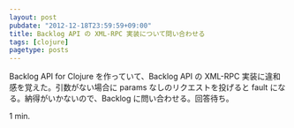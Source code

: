 ```yaml
---
layout: post
pubdate: "2012-12-18T23:59:59+09:00"
title: Backlog API の XML-RPC 実装について問い合わせる
tags: [clojure]
pagetype: posts
---
```

Backlog API for Clojure を作っていて、Backlog API の XML-RPC 実装に違和感を覚えた。引数がない場合に params なしのリクエストを投げると fault になる。納得がいかないので、Backlog に問い合わせる。回答待ち。

1 min.
